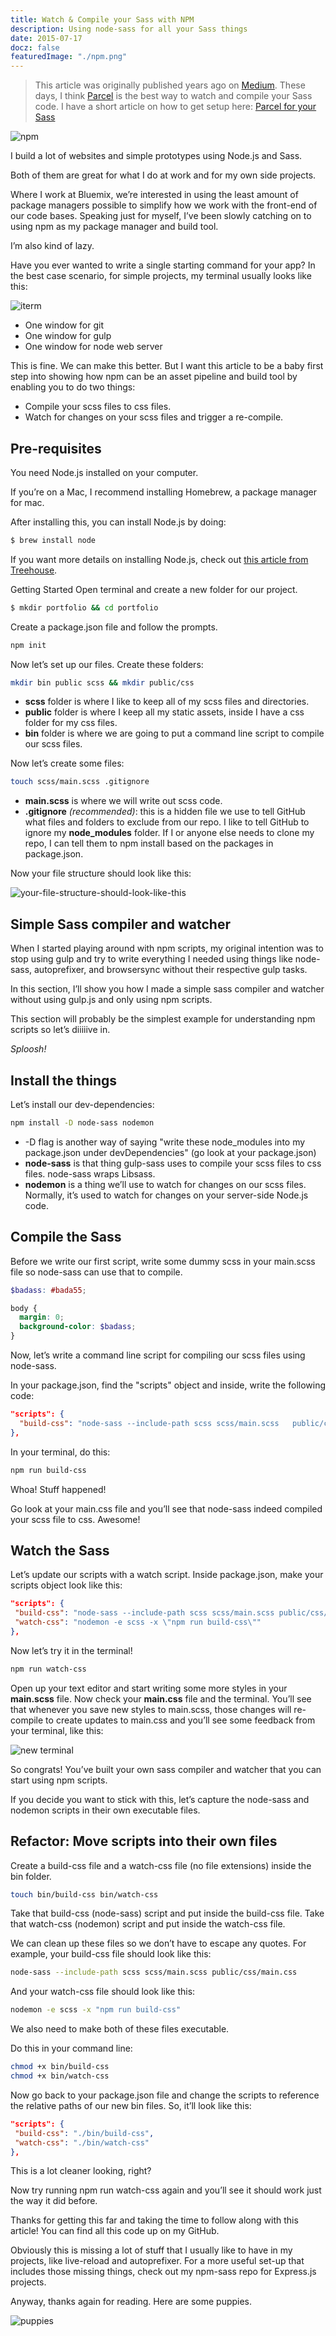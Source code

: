 ```yaml
---
title: Watch & Compile your Sass with NPM
description: Using node-sass for all your Sass things
date: 2015-07-17
docz: false
featuredImage: "./npm.png"
---
```


> This article was originally published years ago on [Medium](https://medium.com/@brianhan/watch-compile-your-sass-with-npm-9ba2b878415b).
> These days, I think [Parcel](https://parceljs.org/) is the best way to watch and compile your Sass code.
> I have a short article on how to get setup here: [Parcel for your Sass](/2018-12-18-parcel-sass/)

![npm](./npm.png)

I build a lot of websites and simple prototypes using Node.js and Sass.

Both of them are great for what I do at work and for my own side projects.

Where I work at Bluemix, we’re interested in using the least amount of package managers possible to simplify how we work with the front-end of our code bases. Speaking just for myself, I’ve been slowly catching on to using npm as my package manager and build tool.

I’m also kind of lazy.

Have you ever wanted to write a single starting command for your app? In the best case scenario, for simple projects, my terminal usually looks like this:

![iterm](./terminal-with-3-windows.png)

- One window for git
- One window for gulp
- One window for node web server

This is fine. We can make this better. But I want this article to be a baby first step into showing how npm can be an asset pipeline and build tool by enabling you to do two things:

- Compile your scss files to css files.
- Watch for changes on your scss files and trigger a re-compile.

## Pre-requisites

You need Node.js installed on your computer.

If you’re on a Mac, I recommend installing Homebrew, a package manager for mac.

After installing this, you can install Node.js by doing:

```bash
$ brew install node
```

If you want more details on installing Node.js, check out [this article from Treehouse](http://blog.teamtreehouse.com/install-node-js-npm-mac).

Getting Started Open terminal and create a new folder for our project.

```bash
$ mkdir portfolio && cd portfolio
```

Create a package.json file and follow the prompts.

```bash
npm init
```

Now let’s set up our files. Create these folders:

```bash
mkdir bin public scss && mkdir public/css
```

- **scss** folder is where I like to keep all of my scss files and directories.
- **public** folder is where I keep all my static assets, inside I have a css folder for my css files.
- **bin** folder is where we are going to put a command line script to compile our scss files.

Now let’s create some files:

```bash
touch scss/main.scss .gitignore
```

- **main.scss** is where we will write out scss code.
- **.gitignore** _(recommended)_: this is a hidden file we use to tell GitHub what files and folders to exclude from our repo. I like to tell GitHub to ignore my **node_modules** folder. If I or anyone else needs to clone my repo, I can tell them to npm install based on the packages in package.json.

Now your file structure should look like this:

![your-file-structure-should-look-like-this](./file-structure.png)

## Simple Sass compiler and watcher

When I started playing around with npm scripts, my original intention was to stop using gulp and try to write everything I needed using things like node-sass, autoprefixer, and browsersync without their respective gulp tasks.

In this section, I’ll show you how I made a simple sass compiler and watcher without using gulp.js and only using npm scripts.

This section will probably be the simplest example for understanding npm scripts so let’s diiiiive in.

_Sploosh!_

## Install the things

Let’s install our dev-dependencies:

```bash
npm install -D node-sass nodemon
```

- -D flag is another way of saying "write these node_modules into my package.json under devDependencies" (go look at your package.json)
- **node-sass** is that thing gulp-sass uses to compile your scss files to css files. node-sass wraps Libsass.
- **nodemon** is a thing we’ll use to watch for changes on our scss files. Normally, it’s used to watch for changes on your server-side Node.js code.

## Compile the Sass

Before we write our first script, write some dummy scss in your main.scss file so node-sass can use that to compile.

```scss
$badass: #bada55;

body {
  margin: 0;
  background-color: $badass;
}
```

Now, let’s write a command line script for compiling our scss files using node-sass.

In your package.json, find the "scripts" object and inside, write the following code:

```json
"scripts": {
  "build-css": "node-sass --include-path scss scss/main.scss   public/css/main.css"
},
```

In your terminal, do this:

```bash
npm run build-css
```

Whoa! Stuff happened!

Go look at your main.css file and you’ll see that node-sass indeed compiled your scss file to css. Awesome!

## Watch the Sass

Let’s update our scripts with a watch script. Inside package.json, make your scripts object look like this:

```json
"scripts": {
 "build-css": "node-sass --include-path scss scss/main.scss public/css/main.css",
 "watch-css": "nodemon -e scss -x \"npm run build-css\""
},
```

Now let’s try it in the terminal!

```bash
npm run watch-css
```

Open up your text editor and start writing some more styles in your **main.scss** file. Now check your **main.css** file and the terminal. You’ll see that whenever you save new styles to main.scss, those changes will re-compile to create updates to main.css and you’ll see some feedback from your terminal, like this:

![new terminal](./npm-run-watch-css.png)

So congrats! You’ve built your own sass compiler and watcher that you can start using npm scripts.

If you decide you want to stick with this, let’s capture the node-sass and nodemon scripts in their own executable files.

## Refactor: Move scripts into their own files

Create a build-css file and a watch-css file (no file extensions) inside the bin folder.

```bash
touch bin/build-css bin/watch-css
```

Take that build-css (node-sass) script and put inside the build-css file.
Take that watch-css (nodemon) script and put inside the watch-css file.

We can clean up these files so we don’t have to escape any quotes. For example, your build-css file should look like this:

```bash
node-sass --include-path scss scss/main.scss public/css/main.css
```

And your watch-css file should look like this:

```bash
nodemon -e scss -x "npm run build-css"
```

We also need to make both of these files executable.

Do this in your command line:

```bash
chmod +x bin/build-css
chmod +x bin/watch-css
```

Now go back to your package.json file and change the scripts to reference the relative paths of our new bin files. So, it’ll look like this:

```json
"scripts": {
 "build-css": "./bin/build-css",
 "watch-css": "./bin/watch-css"
},
```

This is a lot cleaner looking, right?

Now try running npm run watch-css again and you’ll see it should work just the way it did before.

Thanks for getting this far and taking the time to follow along with this article! You can find all this code up on my GitHub.

Obviously this is missing a lot of stuff that I usually like to have in my projects, like live-reload and autoprefixer. For a more useful set-up that includes those missing things, check out my npm-sass repo for Express.js projects.

Anyway, thanks again for reading. Here are some puppies.

![puppies](./puppies.gif)
